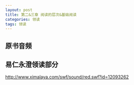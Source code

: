 ```yaml
---
layout: post
title: 第二&三章 阅读的层次&基础阅读
categories: 领读
tags: 领读
---
```


## 原书音频

## 易仁永澄领读部分

http://www.ximalaya.com/swf/sound/red.swf?id=12093262